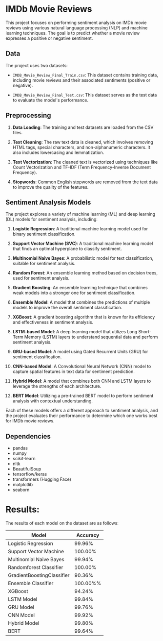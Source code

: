 # IMDb Movie Reviews

This project focuses on performing sentiment analysis on IMDb movie reviews using various natural language processing (NLP) and machine learning techniques. The goal is to predict whether a movie review expresses a positive or negative sentiment.

## Data

The project uses two datasets:

- `IMDB_Movie_Review_Final_Train.csv`: This dataset contains training data, including movie reviews and their associated sentiments (positive or negative).

- `IMDB_Movie_Review_Final_Test.csv`: This dataset serves as the test data to evaluate the model's performance.

## Preprocessing

1. **Data Loading**: The training and test datasets are loaded from the CSV files.

2. **Text Cleaning**: The raw text data is cleaned, which involves removing HTML tags, special characters, and non-alphanumeric characters. It also includes lowercasing and lemmatization.

3. **Text Vectorization**: The cleaned text is vectorized using techniques like Count Vectorization and TF-IDF (Term Frequency-Inverse Document Frequency).

4. **Stopwords**: Common English stopwords are removed from the text data to improve the quality of the features.

## Sentiment Analysis Models

The project explores a variety of machine learning (ML) and deep learning (DL) models for sentiment analysis, including:

1. **Logistic Regression**: A traditional machine learning model used for binary sentiment classification.

2. **Support Vector Machine (SVC)**: A traditional machine learning model that finds an optimal hyperplane to classify sentiment.

3. **Multinomial Naive Bayes**: A probabilistic model for text classification, suitable for sentiment analysis.

4. **Random Forest**: An ensemble learning method based on decision trees, used for sentiment analysis.

5. **Gradient Boosting**: An ensemble learning technique that combines weak models into a stronger one for sentiment classification.

6. **Ensemble Model**: A model that combines the predictions of multiple models to improve the overall sentiment classification.

7. **XGBoost**: A gradient boosting algorithm that is known for its efficiency and effectiveness in sentiment analysis.

8. **LSTM-based Model**: A deep learning model that utilizes Long Short-Term Memory (LSTM) layers to understand sequential data and perform sentiment analysis.

9. **GRU-based Model**: A model using Gated Recurrent Units (GRU) for sentiment classification.

10. **CNN-based Model**: A Convolutional Neural Network (CNN) model to capture spatial features in text data for sentiment prediction.

11. **Hybrid Model**: A model that combines both CNN and LSTM layers to leverage the strengths of each architecture.

12. **BERT Model**: Utilizing a pre-trained BERT model to perform sentiment analysis with contextual understanding.

Each of these models offers a different approach to sentiment analysis, and the project evaluates their performance to determine which one works best for IMDb movie reviews.


## Dependencies

- pandas
- numpy
- scikit-learn
- nltk
- BeautifulSoup
- tensorflow/keras
- transformers (Hugging Face)
- matplotlib
- seaborn


# Results:
The results of each model on the dataset are as follows:

|  Model | Accuracy |
|----------|----------|
| Logistic Regression | 99.96% |
| Support Vector Machine | 100.00% |
| Multinomial Naive Bayes | 99.94% |
| Randomforest Classifier| 100.00% |
| GradientBoostingClassifier | 90.36% |
| Ensemble Classifier | 100.00%% |
| XGBoost | 94.24% |
| LSTM Model | 99.84% |
| GRU Model | 99.76% |
| CNN Model | 99.92% |
| Hybrid Model | 99.80% |
| BERT | 99.64% |



